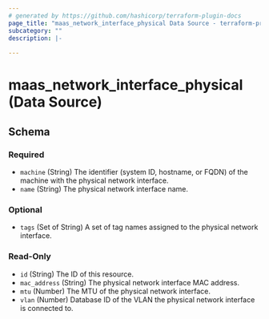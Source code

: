 ```yaml
---
# generated by https://github.com/hashicorp/terraform-plugin-docs
page_title: "maas_network_interface_physical Data Source - terraform-provider-maas"
subcategory: ""
description: |-
  
---
```


# maas_network_interface_physical (Data Source)





<!-- schema generated by tfplugindocs -->
## Schema

### Required

- `machine` (String) The identifier (system ID, hostname, or FQDN) of the machine with the physical network interface.
- `name` (String) The physical network interface name.

### Optional

- `tags` (Set of String) A set of tag names assigned to the physical network interface.

### Read-Only

- `id` (String) The ID of this resource.
- `mac_address` (String) The physical network interface MAC address.
- `mtu` (Number) The MTU of the physical network interface.
- `vlan` (Number) Database ID of the VLAN the physical network interface is connected to.
